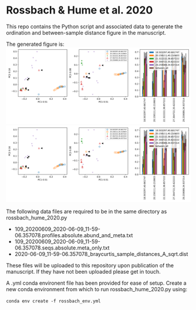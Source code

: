 # Rossbach & Hume et al. 2020
This repo contains the Python script and associated data to generate the ordination
and between-sample distance figure in the manuscript.

The generated figure is:
![dist_fig](./s_fig_braycurtis_sqrt.svg)
<img src="./s_fig_braycurtis_sqrt.svg">

The following data files are required to be in the same directory as rossbach_hume_2020.py
- 109_20200609_2020-06-09_11-59-06.357078.profiles.absolute.abund_and_meta.txt
- 109_20200609_2020-06-09_11-59-06.357078.seqs.absolute.meta_only.txt
- 2020-06-09_11-59-06.357078_braycurtis_sample_distances_A_sqrt.dist

These files will be uploaded to this repository upon publication of the manuscript.
If they have not been uploaded please get in touch.

A .yml conda environent file has been provided for ease of setup.
Create a new conda environment from which to run rossbach_hume_2020.py using:

`conda env create -f rossbach_env.yml`